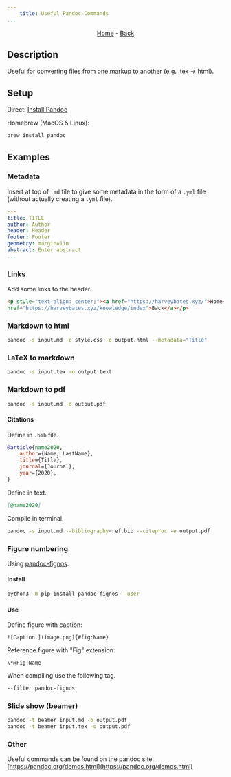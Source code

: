 ```yaml
---
	title: Useful Pandoc Commands
...
```


<p style="text-align: center;"><a href="https://harveybates.xyz/">Home</a> - <a 
	href="https://harveybates.xyz/knowledge/index">Back</a></p>


## Description
Useful for converting files from one markup to another (e.g. .tex -> html).

## Setup
Direct: [Install Pandoc](https://pandoc.org/installing.html)

Homebrew (MacOS & Linux):
```bash
brew install pandoc
```

## Examples
### Metadata
Insert at top of ``.md`` file to give some metadata in the form of a ``.yml`` file (without actually creating a ``.yml`` file).
```yml
---
title: TITLE
author: Author
header: Header
footer: Footer
geometry: margin=1in
abstract: Enter abstract 
...
```
### Links
Add some links to the header.
```html
<p style="text-align: center;"><a href="https://harveybates.xyz/">Home</a> - <a 
href="https://harveybates.xyz/knowledge/index">Back</a></p>
```


### Markdown to html
```bash
pandoc -s input.md -c style.css -o output.html --metadata="Title"
```

### LaTeX to markdown
```bash
pandoc -s input.tex -o output.text
```

### Markdown to pdf
```bash
pandoc -s input.md -o output.pdf
```
#### Citations
Define in ``.bib`` file.
```bib
@article{name2020,
	author={Name, LastName},
	title={Title},
	journal={Journal},
	year={2020},
}
```

Define in text.
```md
[@name2020]
```

Compile in terminal.
```bash
pandoc -s input.md --bibliography=ref.bib --citeproc -o output.pdf
```

### Figure numbering
Using [pandoc-fignos](https://github.com/tomduck/pandoc-fignos).

#### Install 
```bash
python3 -m pip install pandoc-fignos --user
```

#### Use
Define figure with caption:
```none
![Caption.](image.png){#fig:Name}
```
Reference figure with "Fig" extension:
```none
\*@Fig:Name
```

When compiling use the following tag.
```bash
--filter pandoc-fignos
```

### Slide show (beamer)
```bash
pandoc -t beamer input.md -o output.pdf
pandoc -t beamer input.tex -o output.pdf
```

### Other
Useful commands can be found on the pandoc site.
[https://pandoc.org/demos.html](https://pandoc.org/demos.html)
